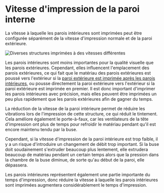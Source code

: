 Vitesse d'impression de la paroi interne
====

La vitesse à laquelle les parois intérieures sont imprimées peut être configurée séparément de la vitesse d'impression normale et de la paroi extérieure.

![Diverses structures imprimées à des vitesses différentes](../../../articles/images/speed_difference.png)

Les parois intérieures sont moins importantes pour la qualité visuelle que les parois extérieures. Cependant, elles influencent l'emplacement des parois extérieures, ce qui fait que le matériau des parois extérieures est poussé vers l'extérieur si la [paroi extérieure est imprimée après les parois intérieures](../shell/outer_inset_first.md), ou pousse directement la paroi extérieure vers l'extérieur si la paroi extérieure est imprimée en premier. Il est donc important d'imprimer les parois intérieures avec précision, mais elles peuvent être imprimées un peu plus rapidement que les parois extérieures afin de gagner du temps.

La réduction de la vitesse de la paroi intérieure permet de réduire les vibrations lors de l'impression de cette structure, ce qui réduit le tintement. Cela améliore également le porte-à-faux, car les ventilateurs de la tête d'impression ont plus de temps pour refroidir le matériau pendant qu'il est encore maintenu tendu par la buse.

Cependant, si la vitesse d'impression de la paroi intérieure est trop faible, il y a un risque d'introduire un changement de débit trop important. Si la buse doit soudainement s'extruder beaucoup plus lentement, elle extrudera beaucoup de matériau pendant un certain temps alors que la pression dans la chambre de la buse diminue, de sorte qu'au début de la paroi, elle dépassera.

Les parois intérieures représentent également une partie importante du temps d'impression, donc réduire la vitesse à laquelle les parois intérieures sont imprimées augmentera considérablement le temps d'impression.
